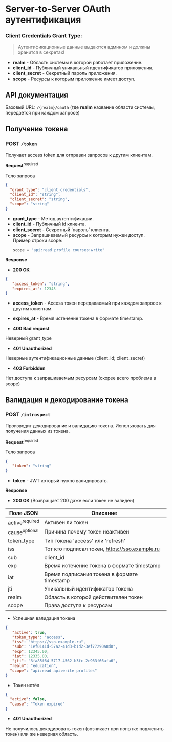 # Server-to-Server OAuth аутентификация

### Client Credentials Grant Type:

> Аутентификационные данные выдаются админом и должны хранится в секретах!

 - **realm** - Область системы в которой работает приложение.
 - **client_id** - Публичный уникальный идентификатор приложения.
 - **client_secret** - Секретный пароль приложения.
 - **scope** - Ресурсы к которым приложение имеет доступ.


## API документация

Базовый URL: `/{realm}/oauth` (где **realm** название области системы, передаётся при каждом запросе)

## Получение токена

### POST `/token`

Получает access token для отправки запросов к другим клиентам.

<b>Request</b><sup>required</sup>

Тело запроса

```json
{
  "grant_type": "client_credentials",
  "client_id": "string",
  "client_secret": "string",
  "scope": "string"
}
```

 - **grant_type** - Метод аутентификации.
 - **client_id** - Публичный id клиента.
 - **client_secret** - Секретный 'пароль' клиента.
 - **scope** - Запрашиваемый ресурсы к которым нужен доступ.</br> 
   Пример строки scope:</br>
   ```python
   scope = "api:read profile courses:write"
   ```

<b>Response</b>

 - **200 OK**

```json
{
   "access_token": "string",
   "expires_at": 12345
}
```

 - **access_token** - Access токен передаваемый при каждом запросе к другим клиентам.
 - **expires_at** - Время истечение токена в формате timestamp.

 - **400 Bad request**

Неверный grant_type

 - **401 Unauthorized**

Неверные аутентификационные данные (client_id; client_secret)

 - **403 Forbidden**

Нет доступа к запрашиваемым ресурсам (скорее всего проблема в scope)


## Валидация и декодирование токена

### POST `/introspect`

Производит декодирование и валидацию токена. Использовать для получения данных из токена.

<b>Request</b><sup>required</sup>

Тело запроса

```json
{
   "token": "string"
}
```

 - **token** - JWT который нужно валидировать.

<b>Response</b>

 - **200 OK** (Возвращает 200 даже если токен не валиден)

| Поле JSON                 | Описание                                       |
|---------------------------|------------------------------------------------|
 | active<sup>required</sup> | Активен ли токен                               |
| cause<sup>optional</sup>  | Причина почему токен неактивен                 |
 | token_type                | Тип токена 'access' или 'refresh'              |
  | iss                       | Тот кто подписал токен, https://sso.example.ru |
   | sub                       | client_id                                      |
 | exp                       | Время истечение токена в формате timestamp     |
| iat                       | Время подписания токена в формате timestamp    |
 | jti                       | Уникальный идентификатор токена                |
 | realm                     | Область в которой действителен токен           |
 | scope                     | Права доступа к ресурсам                       |

 - Успешная валидация токена

```json
{
   "active": true,
   "token_type": "access",
   "iss": "https://sso.example.ru",
   "sub": "1ef0141d-57a2-41d3-b1d2-3ef77290a8d8",
   "exp": 12345.00,
   "iat": 12335.00,
   "jti": "3fa85f64-5717-4562-b3fc-2c963f66afa6",
  "realm": "education",
  "scope": "api:read api:write profiles"
}
```

 - Токен истёк

```json
{
  "active": false,
  "cause": "Token expired"
}
```

 - **401 Unauthorized**

Не получилось декодировать токен (возникает при попытке подменить токен) или же неверная область.
